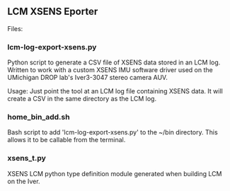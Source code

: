 ## LCM XSENS Eporter
Files:
### lcm-log-export-xsens.py
Python script to generate a CSV file of XSENS data stored in an LCM log. Written to work with a custom XSENS IMU software driver used on the UMichigan DROP lab's Iver3-3047 stereo camera AUV. 

Usage: Just point the tool at an LCM log file containing XSENS data. It will create a CSV in the same directory as the LCM log.

### home_bin_add.sh
Bash script to add 'lcm-log-export-xsens.py' to the ~/bin directory. This allows it to be callable from the terminal.

### xsens_t.py
XSENS LCM python type definition module generated when building LCM on the Iver.